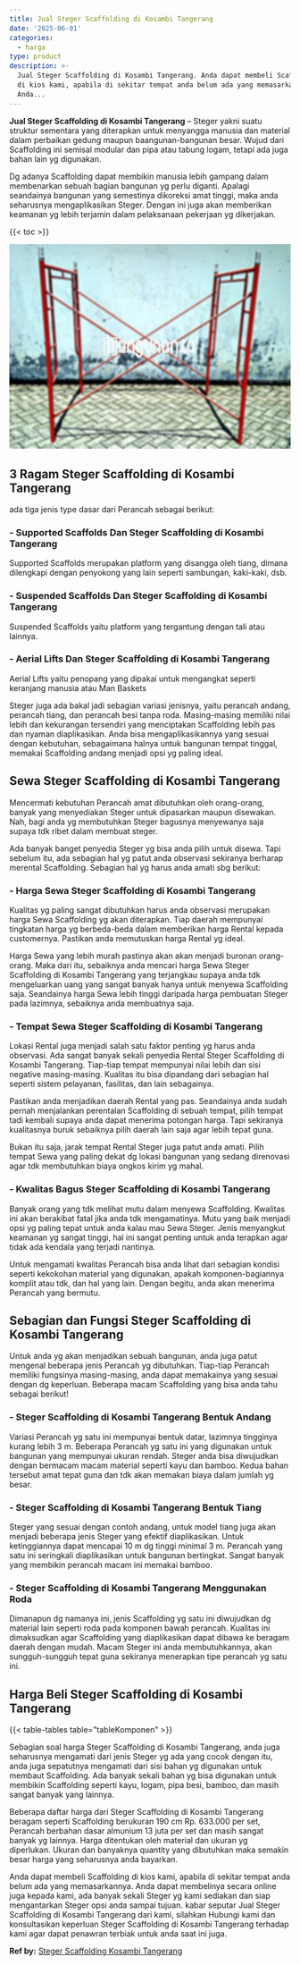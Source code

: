 ```yaml
---
title: Jual Steger Scaffolding di Kosambi Tangerang
date: '2025-06-01'
categories:
  - harga
type: product
description: >-
  Jual Steger Scaffolding di Kosambi Tangerang. Anda dapat membeli Scaffolding
  di kios kami, apabila di sekitar tempat anda belum ada yang memasarkannya.
  Anda...
---
```


**Jual Steger Scaffolding di Kosambi Tangerang** – Steger yakni suatu struktur sementara yang diterapkan untuk menyangga manusia dan material dalam perbaikan gedung maupun baangunan-bangunan besar. Wujud dari Scaffolding ini semisal modular dan pipa atau tabung logam, tetapi ada juga bahan lain yg digunakan.

Dg adanya Scaffolding dapat membikin manusia lebih gampang dalam membenarkan sebuah bagian bangunan yg perlu diganti. Apalagi seandainya bangunan yang semestinya dikoreksi amat tinggi, maka anda seharusnya mengaplikasikan Steger. Dengan ini juga akan memberikan keamanan yg lebih terjamin dalam pelaksanaan pekerjaan yg dikerjakan.

{{< toc >}}

![Jual Steger Scaffolding di Kosambi Tangerang](/images/sewa-scaffolding-steger-01.png)

## 3 Ragam Steger Scaffolding di Kosambi Tangerang

ada tiga jenis type dasar dari Perancah sebagai berikut:

### \- Supported Scaffolds Dan Steger Scaffolding di Kosambi Tangerang

Supported Scaffolds merupakan platform yang disangga oleh tiang, dimana dilengkapi dengan penyokong yang lain seperti sambungan, kaki-kaki, dsb.

### \- Suspended Scaffolds Dan Steger Scaffolding di Kosambi Tangerang

Suspended Scaffolds yaitu platform yang tergantung dengan tali atau lainnya.

### \- Aerial Lifts Dan Steger Scaffolding di Kosambi Tangerang

Aerial Lifts yaitu penopang yang dipakai untuk mengangkat seperti keranjang manusia atau Man Baskets

Steger juga ada bakal jadi sebagian variasi jenisnya, yaitu perancah andang, perancah tiang, dan perancah besi tanpa roda. Masing-masing memiliki nilai lebih dan kekurangan tersendiri yang menciptakan Scaffolding lebih pas dan nyaman diaplikasikan. Anda bisa mengaplikasikannya yang sesuai dengan kebutuhan, sebagaimana halnya untuk bangunan tempat tinggal, memakai Scaffolding andang menjadi opsi yg paling ideal.

## Sewa Steger Scaffolding di Kosambi Tangerang

Mencermati kebutuhan Perancah amat dibutuhkan oleh orang-orang, banyak yang menyediakan Steger untuk dipasarkan maupun disewakan. Nah, bagi anda yg membutuhkan Steger bagusnya menyewanya saja supaya tdk ribet dalam membuat steger.

Ada banyak banget penyedia Steger yg bisa anda pilih untuk disewa. Tapi sebelum itu, ada sebagian hal yg patut anda observasi sekiranya berharap merental Scaffolding. Sebagian hal yg harus anda amati sbg berikut:

### \- Harga Sewa Steger Scaffolding di Kosambi Tangerang

Kualitas yg paling sangat dibutuhkan harus anda observasi merupakan harga Sewa Scaffolding yg akan diterapkan. Tiap daerah mempunyai tingkatan harga yg berbeda-beda dalam memberikan harga Rental kepada customernya. Pastikan anda memutuskan harga Rental yg ideal.

Harga Sewa yang lebih murah pastinya akan akan menjadi buronan orang-orang. Maka dari itu, sebaiknya anda mencari harga Sewa Steger Scaffolding di Kosambi Tangerang yang terjangkau supaya anda tdk mengeluarkan uang yang sangat banyak hanya untuk menyewa Scaffolding saja. Seandainya harga Sewa lebih tinggi daripada harga pembuatan Steger pada lazimnya, sebaiknya anda membuatnya saja.

### \- Tempat Sewa Steger Scaffolding di Kosambi Tangerang

Lokasi Rental juga menjadi salah satu faktor penting yg harus anda observasi. Ada sangat banyak sekali penyedia Rental Steger Scaffolding di Kosambi Tangerang. Tiap-tiap tempat mempunyai nilai lebih dan sisi negative masing-masing. Kualitas itu bisa dipandang dari sebagian hal seperti sistem pelayanan, fasilitas, dan lain sebagainya.

Pastikan anda menjadikan daerah Rental yang pas. Seandainya anda sudah pernah menjalankan perentalan Scaffolding di sebuah tempat, pilih tempat tadi kembali supaya anda dapat menerima potongan harga. Tapi sekiranya kualitasnya buruk sebaiknya pilih daerah lain saja agar lebih tepat guna.

Bukan itu saja, jarak tempat Rental Steger juga patut anda amati. Pilih tempat Sewa yang paling dekat dg lokasi bangunan yang sedang direnovasi agar tdk membutuhkan biaya ongkos kirim yg mahal.

### \- Kwalitas Bagus Steger Scaffolding di Kosambi Tangerang

Banyak orang yang tdk melihat mutu dalam menyewa Scaffolding. Kwalitas ini akan berakibat fatal jika anda tdk mengamatinya. Mutu yang baik menjadi opsi yg paling tepat untuk anda kalau mau Sewa Steger. Jenis menyangkut keamanan yg sangat tinggi, hal ini sangat penting untuk anda terapkan agar tidak ada kendala yang terjadi nantinya.

Untuk mengamati kwalitas Perancah bisa anda lihat dari sebagian kondisi seperti kekokohan material yang digunakan, apakah komponen-bagiannya komplit atau tdk, dan hal yang lain. Dengan begitu, anda akan menerima Perancah yang bermutu.

## Sebagian dan Fungsi Steger Scaffolding di Kosambi Tangerang

Untuk anda yg akan menjadikan sebuah bangunan, anda juga patut mengenal beberapa jenis Perancah yg dibutuhkan. Tiap-tiap Perancah memiliki fungsinya masing-masing, anda dapat memakainya yang sesuai dengan dg keperluan. Beberapa macam Scaffolding yang bisa anda tahu sebagai berikut!

### \- Steger Scaffolding di Kosambi Tangerang Bentuk Andang

Variasi Perancah yg satu ini mempunyai bentuk datar, lazimnya tingginya kurang lebih 3 m. Beberapa Perancah yg satu ini yang digunakan untuk bangunan yang mempunyai ukuran rendah. Steger anda bisa diwujudkan dengan bermacam macam material seperti kayu dan bamboo. Kedua bahan tersebut amat tepat guna dan tdk akan memakan biaya dalam jumlah yg besar.

### \- Steger Scaffolding di Kosambi Tangerang Bentuk Tiang

Steger yang sesuai dengan contoh andang, untuk model tiang juga akan menjadi beberapa jenis Steger yang efektif diaplikasikan. Untuk ketinggiannya dapat mencapai 10 m dg tinggi minimal 3 m. Perancah yang satu ini seringkali diaplikasikan untuk bangunan bertingkat. Sangat banyak yang membikin perancah macam ini memakai bamboo.

### \- Steger Scaffolding di Kosambi Tangerang Menggunakan Roda

Dimanapun dg namanya ini, jenis Scaffolding yg satu ini diwujudkan dg material lain seperti roda pada komponen bawah perancah. Kualitas ini dimaksudkan agar Scaffolding yang diaplikasikan dapat dibawa ke beragam daerah dengan mudah. Macam Steger ini anda membutuhkannya, akan sungguh-sungguh tepat guna sekiranya menerapkan tipe perancah yg satu ini.

## Harga Beli Steger Scaffolding di Kosambi Tangerang

{{< table-tables table="tableKomponen" >}}

Sebagian soal harga Steger Scaffolding di Kosambi Tangerang, anda juga seharusnya mengamati dari jenis Steger yg ada yang cocok dengan itu, anda juga sepatutnya mengamati dari sisi bahan yg digunakan untuk membaut Scaffolding. Ada banyak sekali bahan yg bisa digunakan untuk membikin Scaffolding seperti kayu, logam, pipa besi, bamboo, dan masih sangat banyak yang lainnya.

Beberapa daftar harga dari Steger Scaffolding di Kosambi Tangerang beragam seperti Scaffolding berukuran 190 cm Rp. 633.000 per set, Perancah berbahan dasar almunium 13 juta per set dan masih sangat banyak yg lainnya. Harga ditentukan oleh material dan ukuran yg diperlukan. Ukuran dan banyaknya quantity yang dibutuhkan maka semakin besar harga yang seharusnya anda bayarkan.

Anda dapat membeli Scaffolding di kios kami, apabila di sekitar tempat anda belum ada yang memasarkannya. Anda dapat membelinya secara online juga kepada kami, ada banyak sekali Steger yg kami sediakan dan siap mengantarkan Steger opsi anda sampai tujuan. kabar seputar Jual Steger Scaffolding di Kosambi Tangerang dari kami, silahkan Hubungi kami dan konsultasikan keperluan Steger Scaffolding di Kosambi Tangerang terhadap kami agar dapat penawran terbiak untuk anda saat ini juga.

**Ref by:** [Steger Scaffolding Kosambi Tangerang](https://id.wikipedia.org/wiki/Steger)
